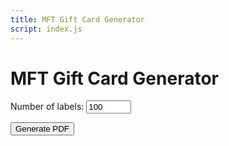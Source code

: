 ```yaml
---
title: MFT Gift Card Generator
script: index.js
---
```


# MFT Gift Card Generator

<label>
  Number of labels:
  <input id="numCount" type="number" value="100" min="1" max="9999" size="6" />
</label>

<button id="btnGenerate">Generate PDF</button>
